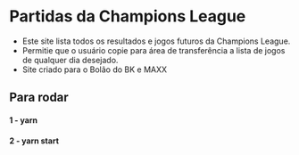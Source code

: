 # Partidas da Champions League

- Este site lista todos os resultados e jogos futuros da Champions League.
- Permitie que o usuário copie para área de transferência a lista de jogos de qualquer dia desejado.
- Site criado para o Bolão do BK e MAXX

## Para rodar

#### 1 - yarn

#### 2 - yarn start
